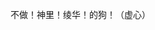 不做！神里！绫华！的狗！（虚心）

<!---
Sjxooooooooooooooooooooooooooo/Sjxooooooooooooooooooooooooooo is a ✨ special ✨ repository because its `README.md` (this file) appears on your GitHub profile.
You can click the Preview link to take a look at your changes.
--->
